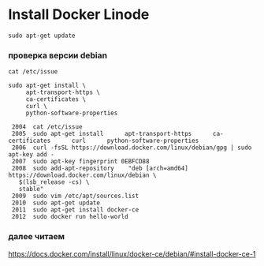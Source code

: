 # Install Docker Linode

`sudo apt-get update`

### проверка версии debian

`cat /etc/issue`

```
sudo apt-get install \
     apt-transport-https \
     ca-certificates \
     curl \
     python-software-properties
```

```
 2004  cat /etc/issue
 2005  sudo apt-get install      apt-transport-https      ca-certificates      curl      python-software-properties
 2006  curl -fsSL https://download.docker.com/linux/debian/gpg | sudo apt-key add -
 2007  sudo apt-key fingerprint 0EBFCD88
 2008  sudo add-apt-repository    "deb [arch=amd64] https://download.docker.com/linux/debian \
   $(lsb_release -cs) \
   stable"
 2009  sudo vim /etc/apt/sources.list
 2010  sudo apt-get update
 2011  sudo apt-get install docker-ce
 2012  sudo docker run hello-world
```

### далее читаем

https://docs.docker.com/install/linux/docker-ce/debian/#install-docker-ce-1
